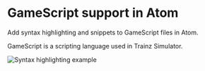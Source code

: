 # GameScript support in Atom

Add syntax highlighting and snippets to GameScript files in Atom.

GameScript is a scripting language used in Trainz Simulator.

![Syntax highlighting example]([Imgur](http://i.imgur.com/3QmS66W.png?1))
